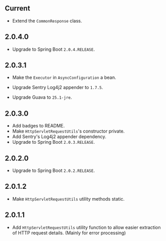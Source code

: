 ## Current

* Extend the `CommonResponse` class.

## 2.0.4.0

* Upgrade to Spring Boot `2.0.4.RELEASE`.

## 2.0.3.1

* Make the `Executor` in `AsyncConfiguration` a bean.


* Upgrade Sentry Log4j2 appender to `1.7.5`.
* Upgrade Guava to `25.1-jre`.

## 2.0.3.0

* Add badges to README.
* Make `HttpServletRequestUtils`'s constructor private.
* Add Sentry's Log4j2 appender dependency.
* Upgrade to Spring Boot `2.0.3.RELEASE`.

## 2.0.2.0

* Upgrade to Spring Boot `2.0.2.RELEASE`.

## 2.0.1.2

* Make `HttpServletRequestUtils` utility methods static.

## 2.0.1.1

* Add `HttpServletRequestUtils` utility function to allow easier extraction of HTTP request details. (Mainly for error processing)

